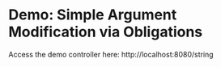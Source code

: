 # Demo: Simple Argument Modification via Obligations

Access the demo controller here: http://localhost:8080/string

